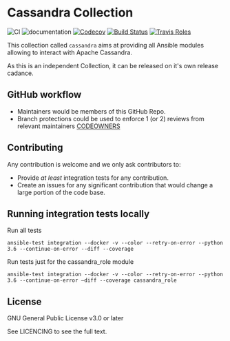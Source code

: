 # Cassandra Collection
![CI](https://github.com/ansible-collections/community.cassandra/workflows/CI/badge.svg)
![documentation](https://github.com/ansible-collections/community.cassandra/workflows/documentation/badge.svg)
[![Codecov](https://img.shields.io/codecov/c/github/ansible-collections/community.cassandra)](https://codecov.io/gh/ansible-collections/community.cassandra)
[![Build Status](https://travis-ci.com/ansible-collections/community.cassandra.svg?branch=master)](https://travis-ci.com/ansible-collections/community.cassandra)
[![Travis Roles](https://travis-ci.com/rhysmeister/AutomatingCassandraWithAnsible.svg?token=EZq8qB3ASZpTwAxAkbiU&branch=master)](https://travis-ci.com/rhysmeister/AutomatingCassandraWithAnsible)

This collection called `cassandra` aims at providing all Ansible modules allowing to interact with Apache Cassandra.

As this is an independent Collection, it can be released on it's own release cadance.

## GitHub workflow

* Maintainers would be members of this GitHub Repo.
* Branch protections could be used to enforce 1 (or 2) reviews from relevant maintainers [CODEOWNERS](.github/CODEOWNERS)

## Contributing

Any contribution is welcome and we only ask contributors to:
* Provide *at least* integration tests for any contribution.
* Create an issues for any significant contribution that would change a large portion of the code base.

## Running integration tests locally

Run all tests

```
ansible-test integration --docker -v --color --retry-on-error --python 3.6 --continue-on-error --diff --coverage
```

Run tests just for the cassandra_role module

```
ansible-test integration --docker -v --color --retry-on-error --python 3.6 --continue-on-error —diff --coverage cassandra_role
```


## License

GNU General Public License v3.0 or later

See LICENCING to see the full text.
